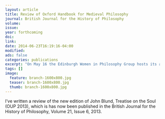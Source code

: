 ```yaml
---
layout: article
title: Review of Oxford Handbook for Medieval Philosophy
journal: British Journal for the History of Philosophy
volume: 
issue: 
year: forthcoming
doi: 
link: 
date: 2014-06-23T16:19:16-04:00
modified:
ads: false
categories: publications
excerpt: "On May 16 the Edinburgh Women in Philosophy Group hosts its annual Spring Workshop. I will give a response to Amia Srinivasan."
tags: []
image:
  feature: branch-1600x800.jpg 
  teaser: branch-1600x800.jpg
  thumb: branch-1600x800.jpg
---
```


I’ve written a review of the new edition of John Blund, Treatise on the Soul (OUP 2013), which is has now been published in the British Journal for the History of Philosophy, Volume 21, Issue 6, 2013.